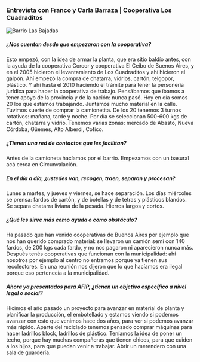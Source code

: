 ### Entrevista con Franco y Carla Barraza | Cooperativa Los Cuadraditos 

![Barrio Las Bajadas](cuadraditos_MG_0320.jpg)

##### ¿Nos cuentan desde que empezaron con la cooperativa?

Esto empezó, con la idea de armar la planta, que era sitio baldío antes, con la ayuda de la cooperativa Corcor y cooperativa El Ceibo de Buenos Aires, y en el 2005 hicieron el levantamiento de Los Cuadraditos y ahí hicieron el galpón. Ahí empezó la compra de chatarra, vidrios, cartón, telgopor, plástico. Y ahí hasta el 2010 haciendo el trámite para tener la personería jurídica para hacer la cooperativa de trabajo. Pensábamos que íbamos a tener apoyo de la provincia y de la nación: nunca pasó. Hoy en día somos 20 los que estamos trabajando. Juntamos mucho material en la calle. Tuvimos suerte de comprar la camionetita. De los 20 tenemos 3 turnos rotativos: mañana, tarde y noche. Por día se seleccionan 500-600 kgs de cartón, chatarra y vidrio. Tenemos varias zonas: mercado de Abasto, Nueva Córdoba, Güemes, Alto Alberdi, Cofico. 

##### ¿Tienen una red de contactos que les facilitan?

Antes de la camioneta hacíamos por el barrio. Empezamos con un basural acá cerca en Circunvalación. 

##### En el día a día, ¿ustedes van, recogen, traen, separan y procesan?

Lunes a martes, y jueves y viernes, se hace separación. Los días miércoles se prensa: fardos de cartón, y de botellas y de tetras y plásticos blandos. Se separa chatarra liviana de la pesada. Hierros largos y cortos. 

##### ¿Qué les sirve más como ayuda o como obstáculo?

Ha pasado que han venido cooperativas de Buenos Aires por ejemplo que nos han querido comprado material: se llevaron un camión semi con 140 fardos, de 200 kgs cada fardo, y no nos pagaron ni aparecieron nunca más. Después tenés cooperativas que funcionan con la municipalidad: ahí nosotros por ejemplo al centro no entramos porque ya tienen sus recolectores. En una reunión nos dijeron que lo que hacíamos era ilegal porque eso pertenecía a la municipalidad. 

##### Ahora ya presentados para AFIP, ¿tienen un objetivo específico a nivel legal o social? 

Hicimos el año pasado un proyecto para avanzar en material de planta y planificar la producción, el embotellado y estamos viendo si podemos avanzar con esto que venimos hace dos años, para ver si podemos avanzar más rápido. Aparte del reciclado tenemos pensado comprar máquinas para hacer ladrillos block, ladrillos de plástico. 
Teníamos la idea de poner un techo, porque hay muchas compañeras que tienen chicos, para que cuiden a los hijos, para que puedan venir a trabajar. Abrir un merendero con una sala de guardería. 
